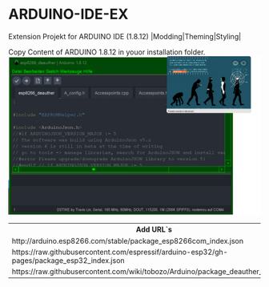 <img src="https://dimestorerocket.com/wp-content/uploads/2019/09/arduino-logo-banner.png" alt=""></img>
# ARDUINO-IDE-EX
Extension Projekt for ARDUINO IDE (1.8.12) |Modding|Theming|Styling|

Copy Content of ARDUINO 1.8.12 in youor installation folder.
<img src="./images/screen.png" alt=""></img>
 <table>
  <tr>
    <th>Add URL`s </th>
 </tr>
  <tr>
  <td>http://arduino.esp8266.com/stable/package_esp8266com_index.json</td>
  </tr>
  <tr>
  <td>https://raw.githubusercontent.com/espressif/arduino-esp32/gh-pages/package_esp32_index.json</td>
  </tr><tr>
  <td>https://raw.githubusercontent.com/wiki/tobozo/Arduino/package_deauther_index.json</td>
  </tr>
</table>
<img src="https://images.ctfassets.net/3prze68gbwl1/asset-17suaysk1qa1htc/9fe29d011d193f8e3b1b4add4d36295b/Which_Arduino.jpg?fm=webp" alt=""></img>
